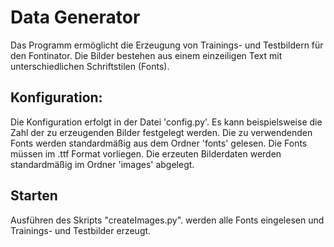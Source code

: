 # Data Generator
Das Programm ermöglicht die Erzeugung von Trainings- und Testbildern für den Fontinator.
Die Bilder bestehen aus einem einzeiligen Text mit unterschiedlichen Schriftstilen (Fonts). 

## Konfiguration:
Die Konfiguration erfolgt in der Datei 'config.py'.
Es kann beispielsweise die Zahl der zu erzeugenden Bilder festgelegt werden.
Die zu verwendenden Fonts werden standardmäßig aus dem Ordner 'fonts' gelesen.
Die Fonts müssen im .ttf Format vorliegen.
Die erzeuten Bilderdaten werden standardmäßig im Ordner 'images' abgelegt.

## Starten
Ausführen des Skripts "createImages.py".
werden alle Fonts eingelesen und Trainings- und Testbilder erzeugt.